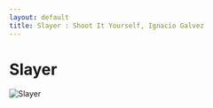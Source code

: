 ```yaml
---
layout: default
title: Slayer : Shoot It Yourself, Ignacio Galvez
---
```


# Slayer

![Slayer](http://assets.farmhouse.co/publishing/1-shoot-it-yourself/images/slayer-1.jpg)
